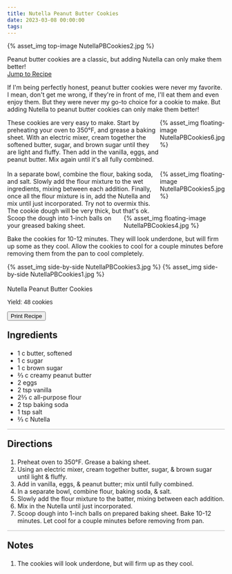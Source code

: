 ```yaml
---
title: Nutella Peanut Butter Cookies
date: 2023-03-08 00:00:00
tags:
---
```


{% asset_img top-image NutellaPBCookies2.jpg %}
<div class="post-body">
Peanut butter cookies are a classic, but adding Nutella can only make them better!

<br>
<!--more-->

<a class="jump-to-recipe-btn" href="#recipejump"> 
    Jump to Recipe
</a>

If I'm being perfectly honest, peanut butter cookies were never my favorite. I mean, don't get me wrong, if they're in front of me, I'll eat them and even enjoy them. But they were never my go-to choice for a cookie to make. But adding Nutella to peanut butter cookies can only make them better! 

<div style="display:flex;">
These cookies are very easy to make. Start by preheating your oven to 350°F, and grease a baking sheet. 
With an electric mixer, cream together the softened butter, sugar, and brown sugar until they are light and fluffy. Then add in the vanilla, eggs, and peanut butter. Mix again until it's all fully combined.
<div>
    {% asset_img floating-image NutellaPBCookies6.jpg %}
</div>
</div>

<br>
<div style="display:flex;">
In a separate bowl, combine the flour, baking soda, and salt. Slowly add the flour mixture to the wet ingredients, mixing between each addition. Finally, once all the flour mixture is in, add the Nutella and mix until just incorporated. Try not to overmix this. The cookie dough will be very thick, but that's ok. 
<div>
    {% asset_img floating-image NutellaPBCookies5.jpg %}
</div>
</div>

<div style="display:flex;">
Scoop the dough into 1-inch balls on your greased baking sheet. 
<div>
    {% asset_img floating-image NutellaPBCookies4.jpg %}
</div>
</div>

Bake the cookies for 10-12 minutes. They will look underdone, but will firm up some as they cool. Allow the cookies to cool for a couple minutes before removing them from the pan to cool completely. 

<div style="display:flex;">
    {% asset_img side-by-side NutellaPBCookies3.jpg %}
    {% asset_img side-by-side NutellaPBCookies1.jpg %}
</div>

<br>
</div>

<div id="recipejump"></div>
<div id="recipe">
    <div class="recipe-box">
        <div class="recipe-title-box">
            <div>
                <div class="recipe-title-box-title">
                    <div class="recipe-title-box-header">Nutella Peanut Butter Cookies</div>
                </div>
                <p class="recipe-title-box-title" style="font-family: Arial;">Yield: 48 cookies </p>
            </div>
            <!-- {% asset_img recipe-title-box-img NutellaPBCookies2.jpg %} -->
            <button class="print-recipe"
                    type="button"
                    onclick="printDIV('recipe')" >
                Print Recipe
            </button>
        </div>
        <p style="font-size:150%;"><b>Ingredients</b></p>
        <ul class="post-body">
                <li>1 c butter, softened</li>
                <li>1 c sugar</li>
                <li>1 c brown sugar</li>
                <li>⅔ c creamy peanut butter</li>
                <li>2 eggs</li>
                <li>2 tsp vanilla</li>
                <li>2⅔ c all-purpose flour</li>
                <li>2 tsp baking soda</li>
                <li>1 tsp salt</li>
                <li>⅔ c Nutella</li>
        </ul>
        <hr style="height:1px;background-color:rgb(189, 189, 189) ">
        <p style="font-size:150%;"><b>Directions</b></p>
        <ol class="post-body">
            <li>Preheat oven to 350°F. Grease a baking sheet.</li>
            <li>Using an electric mixer, cream together butter, sugar, & brown sugar until light & fluffy.</li>
            <li>Add in vanilla, eggs, & peanut butter; mix until fully combined.</li>
            <li>In a separate bowl, combine flour, baking soda, & salt.</li>
            <li>Slowly add the flour mixture to the batter, mixing between each addition.</li>
            <li>Mix in the Nutella until just incorporated.</li>
            <li>Scoop dough into 1-inch balls on prepared baking sheet. Bake 10-12 minutes. Let cool for a couple minutes before removing from pan.</li>
        </ol> 
        <hr style="height:1px;background-color:rgb(189, 189, 189) ">
        <p style="font-size:150%;"><b>Notes</b></p>
        <ol class="post-body">
            <li>The cookies will look underdone, but will firm up as they cool.</li>
        </ol>
    </div>
</div>

<br>
